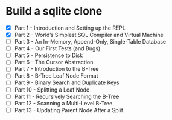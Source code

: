 # Build a sqlite clone
- [x] Part 1 - Introduction and Setting up the REPL
- [x] Part 2 - World’s Simplest SQL Compiler and Virtual Machine
- [ ] Part 3 - An In-Memory, Append-Only, Single-Table Database
- [ ] Part 4 - Our First Tests (and Bugs)
- [ ] Part 5 - Persistence to Disk
- [ ] Part 6 - The Cursor Abstraction
- [ ] Part 7 - Introduction to the B-Tree
- [ ] Part 8 - B-Tree Leaf Node Format
- [ ] Part 9 - Binary Search and Duplicate Keys
- [ ] Part 10 - Splitting a Leaf Node
- [ ] Part 11 - Recursively Searching the B-Tree
- [ ] Part 12 - Scanning a Multi-Level B-Tree
- [ ] Part 13 - Updating Parent Node After a Split
